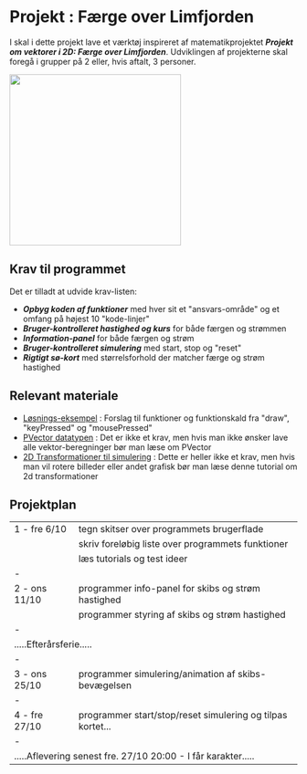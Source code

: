 # Projekt : Færge over Limfjorden 

I skal i dette projekt lave et værktøj inspireret af matematikprojektet ***Projekt om vektorer i 2D: Færge over Limfjorden***.
Udviklingen af projekterne skal foregå i grupper på 2 eller, hvis aftalt, 3 personer.

<img src="sejlSim.gif" height="300">

## Krav til programmet

Det er tilladt at udvide krav-listen:
- ***Opbyg koden af funktioner*** med hver sit et "ansvars-område" og et omfang på højest 10 "kode-linjer"
- ***Bruger-kontrolleret hastighed og kurs*** for både færgen og strømmen 
- ***Information-panel*** for både færgen og strøm
- ***Bruger-kontrolleret simulering*** med start, stop og "reset"
- ***Rigtigt sø-kort*** med størrelsforhold der matcher færge og strøm hastighed


## Relevant materiale

- [Løsnings-eksempel](projekt1eksempel.md) : Forslag til funktioner og funktionskald fra "draw", "keyPressed" og "mousePressed"        
- [PVector datatypen](https://processing.org/reference/PVector.html) : Det er ikke et krav, men hvis man ikke ønsker lave alle vektor-beregninger bør man læse om PVector     
- [2D Transformationer til simulering](https://processing.org/tutorials/transform2d) : Dette er heller ikke et krav, men hvis man vil rotere billeder eller andet grafisk bør man læse denne tutorial om 2d transformationer            

## Projektplan

<table>
    <tr>
        <td style = "text-align: left">1 - fre 6/10</td>
        <td style = "text-align: left">tegn skitser over programmets brugerflade</td>
    </tr>
    <tr>
        <td style = "text-align: left"></td>
        <td style = "text-align: left">skriv foreløbig liste over programmets funktioner</td>
    </tr>
    <tr>
        <td style = "text-align: left"></td>
        <td style = "text-align: left">læs tutorials og test ideer</td>
    </tr>
    <tr><td colspan="2">-</td></tr>
    <tr>
        <td style = "text-align: left">2 - ons 11/10</td>
        <td style = "text-align: left">programmer info-panel for skibs og strøm hastighed</td> 
    </tr>
    <tr>
        <td style = "text-align: left"></td>
        <td style = "text-align: left">programmer styring af skibs og strøm hastighed</td> 
    </tr>
    <tr><td colspan="2">-</td></tr>
    <tr><td colspan="2">.....Efterårsferie.....</td></tr>
    <tr><td colspan="2">-</td></tr>
    <tr>
        <td style = "text-align: left">3 - ons 25/10</td>
        <td style = "text-align: left">programmer simulering/animation af skibs-bevægelsen</td>
    </tr>
    <tr><td colspan="2">-</td></tr>
    <tr>
        <td style = "text-align: left">4 - fre 27/10</td>
        <td style = "text-align: left">programmer start/stop/reset simulering og tilpas kortet...</td>
    </tr>
    <tr><td colspan="2">-</td></tr>
    <tr>
        <td colspan="2">.....Aflevering senest fre. 27/10 20:00 - I får karakter.....</td>
    </tr>
</table>

